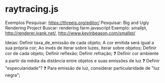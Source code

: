 # raytracing.js

Exemplos
Pesquisar: https://threejs.org/editor/
Pesquisar: Big and Ugly Rendering Project
Buscar: rendering farm javascript
Exemplo: smallpt, http://renderer.ivank.net/, http://www.kevinbeason.com/smallpt/

Ideias:
Definir taxa_de_emissão de cada objeto;
	A cor emitida será igual a sua própria cor;
	Ao invés de iterar sobre luzes, iterar sobre objetos;
Definir cor de cada objeto;
Definir reflexão;
Definir refração;
❓ Definir cor ambiente a partir da média da distância entre objetos e suas emissões de luz
❓ Definir "especularidade"?
❓ Para emissão de luz, considerar particularidade de "luz negra";